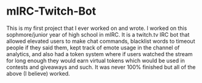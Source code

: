 # mIRC-Twitch-Bot
This is my first project that I ever worked on and wrote. I worked on this sophmore/junior year of high school in mIRC. It is a twitch.tv IRC bot that allowed elevated users to make chat commands, blacklist words to timeout people if they said them, kept track of emote usage in the channel of analytics, and also had a token system where if users watched the stream for long enough they would earn virtual tokens which would be used in contests and giveaways and such. It was never 100% finished but all of the above (I believe) worked.
